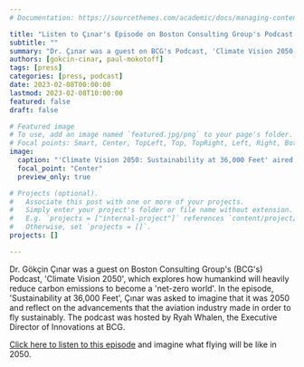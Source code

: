 ```yaml
---
# Documentation: https://sourcethemes.com/academic/docs/managing-content/

title: "Listen to Çınar's Episode on Boston Consulting Group's Podcast: Envisioning the Future of Aviation in 2050"
subtitle: ""
summary: "Dr. Çınar was a guest on BCG's Podcast, 'Climate Vision 2050'. In the epiode, 'Sustainability at 36,000 Feet', she discussed how flying will become more environmentally sustainable by 2050."
authors: [gokcin-cinar, paul-mokotoff]
tags: [press]
categories: [press, podcast]
date: 2023-02-08T00:00:00
lastmod: 2023-02-08T10:00:00
featured: false
draft: false

# Featured image
# To use, add an image named `featured.jpg/png` to your page's folder.
# Focal points: Smart, Center, TopLeft, Top, TopRight, Left, Right, BottomLeft, Bottom, BottomRight.
image:
  caption: "'Climate Vision 2050: Sustainability at 36,000 Feet' aired on 8 February 2023."
  focal_point: "Center"
  preview_only: true

# Projects (optional).
#   Associate this post with one or more of your projects.
#   Simply enter your project's folder or file name without extension.
#   E.g. `projects = ["internal-project"]` references `content/project/deep-learning/index.md`.
#   Otherwise, set `projects = []`.
projects: []

---
```


Dr. Gökçin Çınar was a guest on Boston Consulting Group's (BCG's) Podcast, 'Climate Vision 2050', which explores how humankind will heavily reduce carbon emissions to become a 'net-zero world'.
In the episode, 'Sustainability at 36,000 Feet', Çınar was asked to imagine that it was 2050 and reflect on the advancements that the aviation industry made in order to fly sustainably.
The podcast was hosted by Ryah Whalen, the Executive Director of Innovations at BCG.

[Click here to listen to this episode](https://www.bcg.com/capabilities/climate-change-sustainability/climate-vision-podcast) and imagine what flying will be like in 2050.


